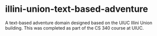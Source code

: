 # illini-union-text-based-adventure
A text-based adventure domain designed based on the UIUC Illini Union building. This was completed as part of the CS 340 course at UIUC.
